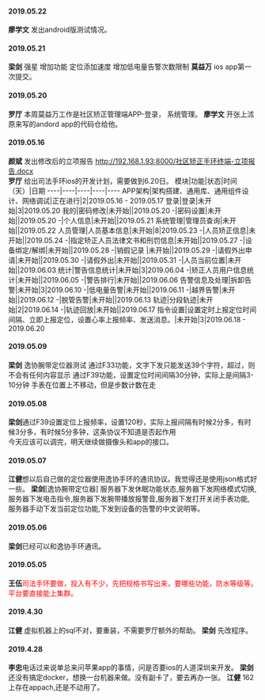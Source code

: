 
#### 2019.05.22
**廖学文**  发出android版测试情况。
#### 2019.05.21
**梁剑**  强星 增加功能 定位添加速度 增加低电量告警次数限制 
**莫益万** ios app第一次提交。
#### 2019.05.20
**罗厅** 本周莫益万工作是社区矫正管理端APP-登录， 系统管理。
**廖学文** 开张上沭原来写的andord app的代码仓给他。
#### 2019.05.16
**颜斌** 发出修改后的立项报告 http://192.168.1.93:8000/社区矫正手环终端-立项报告.docx  
**罗厅** 给出司法手环ios的开发计划，需要做到6.20日。<hide>
模块|功能|状态|时间（天）|日期
----|----|----|----|----
APP架构|架构搭建、通用库、通用组件设计、网络调试|正在进行|2|2019.05.16 - 2019.05.17
登录|登录|未开始|3|2019.05.20
我的|密码修改|未开始||2019.05.20
-|密码设置|未开始||2019.05.20
-|个人信息|未开始||2019.05.21
系统管理|管理员查询|未开始||2019.05.22
人员管理|人员基本信息|未开始|8|2019.05.23
-|人员矫正信息|未开始||2019.05.24
-|指定矫正人员法律文书和刑罚信息|未开始||2019.05.27
-|设备绑定/解绑|未开始||2019.05.28
-|销假记录 |未开始||2019.05.29
-|请假外出申请|未开始||2019.05.30
-|请假外出|未开始||2019.05.31
-|人员当前位置|未开始||2019.06.03
统计|警告信息统计|未开始|3|2019.06.04
-|矫正人员用户信息统计|未开始||2019.06.05
-|警告排行|未开始||2019.06.06
告警信息及处理|拆卸告警|未开始|3|2019.06.10
-|低电量告警|未开始||2019.06.11
-|越界告警|未开始||2019.06.12
-|脱管告警|未开始||2019.06.13
轨迹|分段轨迹|未开始|2|2019.06.14
-|轨迹回放|未开始||2019.06.17
指令设置|设置定时上报定位时间间隔、立即上报定位，设置心率上报频率、发送消息。|未开始|3|2019.06.18 - 2019.06.20
</hide>

#### 2019.05.09
**梁剑**  逸协腕带定位器测试  通过F33功能，文字下发只能发送39个字符，超过，则不会有任何内容显示 通过F39功能，设置定位时间间隔30分钟，实际上是间隔3-10分钟 手表在位置上不移动，但是步数计数在走
#### 2019.05.08
**梁剑**通过F39设置定位上报频率，设置120秒，实际上报间隔有时候2分多，有时候3分多，有时候5分多钟，这条协议不知道是否起作用  
今天应该可以调完，明天继续做摄像头和app的接口。
#### 2019.05.07
**江健**想以后自己做的定位器使用逸协手环的通讯协议。我觉得还是使用json格式好一些。
**梁剑**[逸协腕带定位器] 服务器下发休眠功能状态,服务器下发网络模式切换,服务器下发电击指令,服务器下发腕带播放报警音,服务器下发打开关闭手表功能, 服务器手动下发当前定位功能,下发到设备的告警的中文说明等。
#### 2019.05.06
**梁剑**已经可以和逸协手环通讯。
#### 2019.05.05
**王伍**<font color=red>司法手环要做，投入有不少，先把规格书写出来，要哪些功能，防水等级等。  平台要直接能上集群。</font>
#### 2019.4.30
**江健** 虚拟机器上的sql不对，要重装，不需要罗厅额外的帮助。
**梁剑** 先改程序。
#### 2019.4.28
**李忠**电话过来说单总来问苹果app的事情，问是否要ios的人道深圳来开发。
**梁剑** 还没有搞定docker，想换一台机器来做。没有副卡了，要去再办一张。
**江健** 162上存在appach,还是不动用了。
